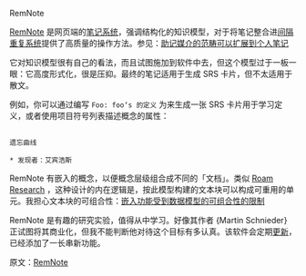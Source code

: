RemNote

[RemNote](https://www.remnote.io/homepage) 是网页端的[笔记系统](https://notes.andymatuschak.org/z8XrKGDz49o6XxEx7tzGewzrXQnw6jSgv3Yyf)，强调结构化的知识模型，对于将笔记整合进[间隔重复系统](https://notes.andymatuschak.org/z4eXdSMJFv2qVGXSUEKH4vdcHBrLHcFY1ZGfC)提供了高质量的操作方法。参见：[助记媒介的范畴可以扩展到个人笔记](https://notes.andymatuschak.org/z5ARNXtS5VxteskEW91S1yYTgAcLABNXsZuJE)

它对知识模型很有自己的看法，而且试图施加到软件中去，但这个模型过于一板一眼：它高度形式化，很是压抑。最终的笔记适用于生成 SRS 卡片，但不太适用于散文。

例如，你可以通过编写 `Foo: foo‘s 的定义` 为来生成一张 SRS 卡片用于学习定义，或者使用项目符号列表描述概念的属性：

```

遗忘曲线

* 发现者：艾宾浩斯

```

RemNote 有嵌入的概念，以便概念层级组合成不同的「文档」。类似 [Roam Research](https://notes.andymatuschak.org/z8PkzLcXuVG5xYF7sfUFhwF26WK2A2zCp8nAD) ，这种设计的内在逻辑是，按此模型构建的文本块可以构成可重用的单元。我担心文本块的可组合性：[嵌入功能受到数据模型的可组合性的限制](https://notes.andymatuschak.org/z7DvEiUpF6dYkFGbpZZTBKQVM9jjNnx8D8Xzu)

RemNote 是有趣的研究实验，值得从中学习。好像其作者 {Martin Schnieder} 正试图将其商业化，但我不能判断他对待这个目标有多认真。该软件会定期[更新](https://www.remnote.io/updates)，已经添加了一长串新功能。

原文：[RemNote](https://notes.andymatuschak.org/z6jecLFTkHG5MCFDvhwsd2p8YWykaHr6ZkHTi)